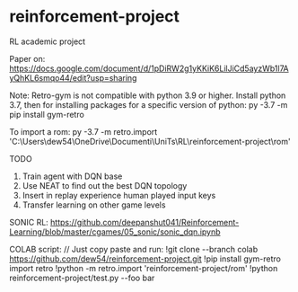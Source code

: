 # reinforcement-project
RL academic project

Paper on:
https://docs.google.com/document/d/1pDiRW2g1yKKiK6LilJiCd5ayzWb1l7AyQhKL6smqo44/edit?usp=sharing




Note: 
Retro-gym is not compatible with python 3.9 or higher. Install python 3.7, then for installing packages for a specific version of python:
py -3.7 -m pip install gym-retro

To import a rom:
py -3.7 -m retro.import 'C:\Users\dew54\OneDrive\Documenti\UniTs\RL\reinforcement-project\rom'


TODO
1) Train agent with DQN base 
2) Use NEAT to find out the best DQN topology
3) Insert in replay experience human played input keys
4) Transfer learning on other game levels


SONIC RL:
https://github.com/deepanshut041/Reinforcement-Learning/blob/master/cgames/05_sonic/sonic_dqn.ipynb

COLAB script: // Just copy paste and run:
!git clone --branch colab https://github.com/dew54/reinforcement-project.git
!pip install gym-retro
import retro
!python -m retro.import 'reinforcement-project/rom'
!python reinforcement-project/test.py --foo bar